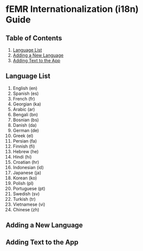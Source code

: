 # fEMR Internationalization (i18n) Guide

## Table of Contents

1. [Language List](#language-list)
2. [Adding a New Language](#adding-a-new-language)
3. [Adding Text to the App](#adding-text-to-the-app)

## Language List
1. English (en)
2. Spanish (es)
3. French (fr)
4. Georgian (ka)
5. Arabic (ar)
6. Bengali (bn)
7. Bosnian (bs)
8. Danish (da)
9. German (de)
10. Greek (el)
11. Persian (fa)
12. Finnish (fi)
13. Hebrew (he)
14. Hindi (hi)
15. Croatian (hr)
16. Indonesian (id)
17. Japanese (ja)
18. Korean (ko)
19. Polish (pl)
20. Portuguese (pt)
21. Swedish (sv)
22. Turkish (tr)
23. Vietnamese (vi)
24. Chinese (zh)

## Adding a New Language

## Adding Text to the App
